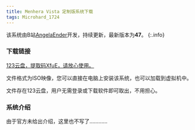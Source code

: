 ```yaml
---
title: Menhera Vista 定制版系统下载
tags: Microhard_1724
---
```


该系统由B站[AngelaEnder](https://space.bilibili.com/515586861)开发，持续更新，最新版本为**47**。
{:.info}

### 下载链接
               
[123云盘，提取码XfuE，请放心使用。](https://www.123pan.com/s/2HYrVv-BphFd.html)

文件格式为ISO映像，您可以直接在电脑上安装该系统，也可以加载到虚拟机中。

文件存在123云盘，用户无需登录或下载软件即可取出，不用担心。

### 系统介绍

由于官方未给出介绍，这里也不写了…………
